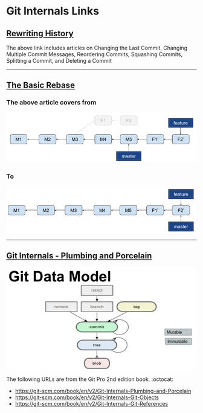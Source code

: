 # Git Internals Links

## [Rewriting History](rewriting-history.md)

The above link includes articles on Changing the Last Commit, Changing Multiple Commit Messages, Reordering Commits, Squashing Commits, Splitting a Commit, and Deleting a Commit

<hr>

## [The Basic Rebase](gitrebase.md)

### The above article covers from

![Before Rebase](.//rebase_images/image7.png)

### To

![After Rebase](.//rebase_images/image9.png)

<hr>

## [Git Internals - Plumbing and Porcelain](./gitinternals.md)

![Git Data Model](.//internals_images/readme-image.png)

The following URLs are from the Git Pro 2nd edition book. :octocat:

* <https://git-scm.com/book/en/v2/Git-Internals-Plumbing-and-Porcelain>
* <https://git-scm.com/book/en/v2/Git-Internals-Git-Objects>
* <https://git-scm.com/book/en/v2/Git-Internals-Git-References>
